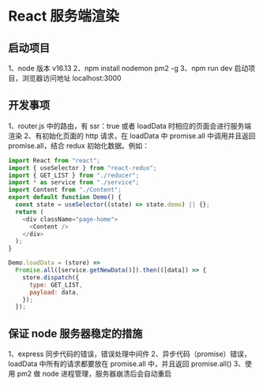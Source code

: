 # React 服务端渲染

## 启动项目

1、node 版本 v16.13
2、npm install nodemon pm2 -g
3、npm run dev 启动项目，浏览器访问地址 localhost:3000

## 开发事项

1、router.js 中的路由，有 ssr：true 或者 loadData 时相应的页面会进行服务端渲染
2、有初始化页面的 http 请求，在 loadData 中 promise.all 中调用并且返回 promise.all，结合 redux 初始化数据。例如：

```js
import React from "react";
import { useSelector } from "react-redux";
import { GET_LIST } from "./reducer";
import * as service from "./service";
import Content from "./Content";
export default function Demo() {
  const state = useSelector((state) => state.demo) || {};
  return (
    <div className="page-home">
      <Content />
    </div>
  );
}

Demo.loadData = (store) =>
  Promise.all([service.getNewData()]).then(([data]) => {
    store.dispatch({
      type: GET_LIST,
      payload: data,
    });
  });
```

## 保证 node 服务器稳定的措施

1、express 同步代码的错误，错误处理中间件
2、异步代码（promise）错误，loadData 中所有的请求都要放在 promise.all 中，并且返回 promise.all()
3、使用 pm2 做 node 进程管理，服务器崩溃后会自动重启
